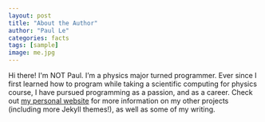 ```yaml
---
layout: post
title: "About the Author"
author: "Paul Le"
categories: facts
tags: [sample]
image: me.jpg
---
```


Hi there! I'm NOT Paul. I’m a physics major turned programmer. Ever since I first learned how to program while taking a scientific computing for physics course, I have pursued programming as a passion, and as a career. Check out [my personal website](https://www.lenpaul.com/) for more information on my other projects (including more Jekyll themes!), as well as some of my writing.

